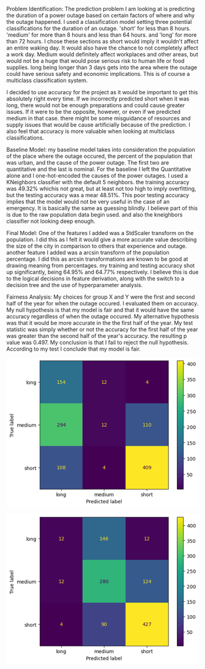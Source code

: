 Problem Identification:
The prediction problem I am looking at is predicting the duration of a power outage based on certain factors of where and why the outage happened. I used a classification model setting three potential classifications for the duration of an outage. 'short' for less than 8 hours. 'medium' for more than 8 hours and less than 64 hours. and 'long' for more than 72 hours. I chose these sections as short would imply it wouldn't affect an entire waking day. It would also have the chance to not completely affect a work day. Medium would definitely affect workplaces and other areas, but would not be a huge that would pose serious risk to human life or food supplies. long being longer than 3 days gets into the area where the outage could have serious safety and economic implications. This is of course a multiclass classification system.

I decided to use accuracy for the project as it would be important to get this absolutely right every time. If we incorrectly predicted short when it was long, there would not be enough preparations and could cause greater issues. If it were to be the opposite, however, or even if we predicted medium in that case. there might be some misguidance of resources and supply issues that would be cause artificially because of the prediction. I also feel that accuracy is more valuable when looking at multiclass classifications.


Baseline Model:
my baseline model takes into consideration the population of the place where the outage occured, the percent of the population that was urban, and the cause of the power outage. The first two are quantitative and the last is nominal.  For the baseline I left the Quantitative alone and I one-hot-encoded the causes of the power outages. I used a KNeighbors classifier with the default 5 neighbors. the training accuracy was 49.32% whichis not great, but at least not too high to imply overfitting, but the testing accuracy was a mear 48.51%. This poor testing accuracy implies that the model would not be very useful in the case of an emergency. It is basically the same as guessing blindly. I believe part of this is due to the raw population data begin used. and also the kneighbors classifier not looking deep enough.


Final Model:
One of the features I added was a StdScaler transform on the population. I did this as I felt it would give a more accurate value describing the size of the city in comparison to others that experience and outage. another feature I added was a arcsin transform of the population percentage. I did this as arcsin transformations are known to be good at drawing meaning from percentages. my training and testing accuracy shot up significantly, being 64.95% and 64.77% respectively. I believe this is due to the logical decisions in feature derivation, along with the switch to a decision tree and the use of hyperparameter analysis.

Fairness Analysis:
My choices for group X and Y were the first and second half of the year for when the outage occured. I evaluated them on accuracy. My null hypothesis is that my model is fair and that it would have the same accuracy regardless of when the outage occured. My alternative hypothesis was that it would be more accurate in the the first half of the year. My test statistic was simply whether or not the accuracy for the first half of the year was greater than the second half of the year's accuracy.
the resulting p value was 0.497. My conclusion is that I fail to reject the null hypothesis. According to my test I conclude that my model is fair.


![A confusion matrix for my baseline model](https://github.com/griffin-barros-king/DSC80_FINAL_PROJECT/blob/main/Baselin_Model_Conf_Matrix.png)

![A confusion matrix for my Final model](https://github.com/griffin-barros-king/DSC80_FINAL_PROJECT/blob/main/Final_Model_Conf_Matrix.png)
